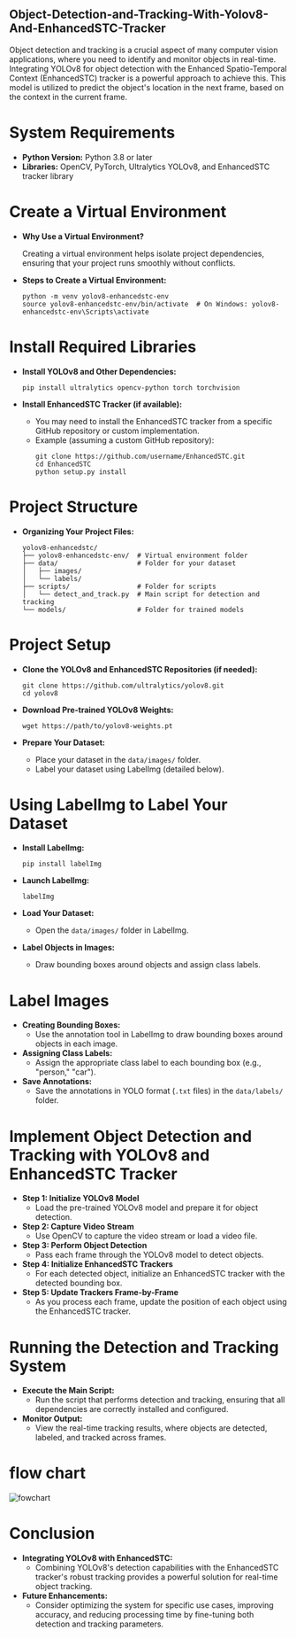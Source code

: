 ## Object-Detection-and-Tracking-With-Yolov8-And-EnhancedSTC-Tracker

Object detection and tracking is a crucial aspect of many computer vision applications, where you need to identify and monitor objects in real-time. Integrating YOLOv8 for object detection with the Enhanced Spatio-Temporal Context (EnhancedSTC) tracker is a powerful approach to achieve this. This model is utilized to predict the object's location in the next frame, based on the context in the current frame.

# System Requirements
  
   - **Python Version:** Python 3.8 or later
   - **Libraries:** OpenCV, PyTorch, Ultralytics YOLOv8, and EnhancedSTC tracker library

# Create a Virtual Environment

   - **Why Use a Virtual Environment?**
     
     Creating a virtual environment helps isolate project dependencies, ensuring that your project runs smoothly without conflicts.
     
   - **Steps to Create a Virtual Environment:**
     
     ```
     python -m venv yolov8-enhancedstc-env
     source yolov8-enhancedstc-env/bin/activate  # On Windows: yolov8-enhancedstc-env\Scripts\activate
     ```

# Install Required Libraries

   - **Install YOLOv8 and Other Dependencies:**
     
     ```
     pip install ultralytics opencv-python torch torchvision
     ```
     
   - **Install EnhancedSTC Tracker (if available):**
     
     - You may need to install the EnhancedSTC tracker from a specific GitHub repository or custom implementation.
     - Example (assuming a custom GitHub repository):
       ```
       git clone https://github.com/username/EnhancedSTC.git
       cd EnhancedSTC
       python setup.py install
       ```
       
# Project Structure
   - **Organizing Your Project Files:**
     
     ```
     yolov8-enhancedstc/
     ├── yolov8-enhancedstc-env/  # Virtual environment folder
     ├── data/                    # Folder for your dataset
     │   ├── images/
     │   └── labels/
     ├── scripts/                 # Folder for scripts
     │   └── detect_and_track.py  # Main script for detection and tracking
     └── models/                  # Folder for trained models
     ```

# Project Setup

   - **Clone the YOLOv8 and EnhancedSTC Repositories (if needed):**
     
     ```
     git clone https://github.com/ultralytics/yolov8.git
     cd yolov8
     ```
     
   - **Download Pre-trained YOLOv8 Weights:**
     
     ```
     wget https://path/to/yolov8-weights.pt
     ```
     
   - **Prepare Your Dataset:**
     
     - Place your dataset in the `data/images/` folder.
     - Label your dataset using LabelImg (detailed below).
       

# Using LabelImg to Label Your Dataset

   - **Install LabelImg:**
     
     ```
     pip install labelImg
     ```
     
   - **Launch LabelImg:**
     
     ```
     labelImg
     ```
     
   - **Load Your Dataset:**
     
     - Open the `data/images/` folder in LabelImg.
       
   - **Label Objects in Images:**
     
     - Draw bounding boxes around objects and assign class labels.

# Label Images
   - **Creating Bounding Boxes:**
     - Use the annotation tool in LabelImg to draw bounding boxes around objects in each image.
   - **Assigning Class Labels:**
     - Assign the appropriate class label to each bounding box (e.g., "person," "car").
   - **Save Annotations:**
     - Save the annotations in YOLO format (`.txt` files) in the `data/labels/` folder.

# Implement Object Detection and Tracking with YOLOv8 and EnhancedSTC Tracker
   - **Step 1: Initialize YOLOv8 Model**
     - Load the pre-trained YOLOv8 model and prepare it for object detection.
   - **Step 2: Capture Video Stream**
     - Use OpenCV to capture the video stream or load a video file.
   - **Step 3: Perform Object Detection**
     - Pass each frame through the YOLOv8 model to detect objects.
   - **Step 4: Initialize EnhancedSTC Trackers**
     - For each detected object, initialize an EnhancedSTC tracker with the detected bounding box.
   - **Step 5: Update Trackers Frame-by-Frame**
     - As you process each frame, update the position of each object using the EnhancedSTC tracker.

# Running the Detection and Tracking System
   - **Execute the Main Script:**
     - Run the script that performs detection and tracking, ensuring that all dependencies are correctly installed and configured.
   - **Monitor Output:**
     - View the real-time tracking results, where objects are detected, labeled, and tracked across frames.
    
# flow chart

![fowchart](https://github.com/user-attachments/assets/c7702d1b-3237-42f3-bb57-92e23c7abe1d)


# Conclusion
   - **Integrating YOLOv8 with EnhancedSTC:**
     - Combining YOLOv8's detection capabilities with the EnhancedSTC tracker's robust tracking provides a powerful solution for real-time object tracking.
   - **Future Enhancements:**
     - Consider optimizing the system for specific use cases, improving accuracy, and reducing processing time by fine-tuning both detection and tracking parameters.
